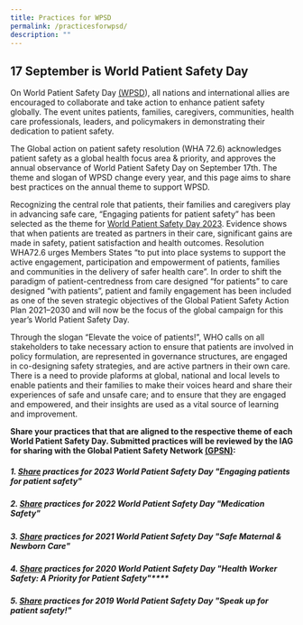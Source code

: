 ```yaml
---
title: Practices for WPSD
permalink: /practicesforwpsd/
description: ""
---
```

17 September is World Patient Safety Day
------------------------------
On World Patient Safety Day [(WPSD](https://www.who.int/campaigns/world-patient-safety-day)), all nations and international allies are encouraged to collaborate and take action to enhance patient safety globally. The event unites patients, families, caregivers, communities, health care professionals, leaders, and policymakers in demonstrating their dedication to patient safety.

The Global action on patient safety resolution (WHA 72.6) acknowledges patient safety as a global health focus area & priority, and approves the annual observance of World Patient Safety Day on September 17th. The theme and slogan of WPSD change every year, and this page aims to share best practices on the annual theme to support WPSD.

Recognizing the central role that patients, their families and caregivers play in advancing safe care, “Engaging patients for patient safety” has been selected as the theme for [World Patient Safety Day 2023](https://www.who.int/campaigns/world-patient-safety-day/2023). Evidence shows that when patients are treated as partners in their care, significant gains are made in safety, patient satisfaction and health outcomes. Resolution WHA72.6 urges Members States “to put into place systems to support the active engagement, participation and empowerment of patients, families and communities in the delivery of safer health care”. In order to shift the paradigm of patient-centredness from care designed “for patients” to care designed “with patients”, patient and family engagement has been included as one of the seven strategic objectives of the Global Patient Safety Action Plan 2021–2030 and will now be the focus of the global campaign for this year’s World Patient Safety Day.

Through the slogan “Elevate the voice of patients!”, WHO calls on all stakeholders to take necessary action to ensure that patients are involved in policy formulation, are represented in governance structures, are engaged in co-designing safety strategies, and are active partners in their own care. There is a need to provide plaforms at global, national and local levels to enable patients and their families to make their voices heard and share their experiences of safe and unsafe care; and to ensure that they are engaged and empowered, and their insights are used as a vital source of learning and improvement.

**Share your practices that that are aligned to the respective theme of each World Patient Safety Day. Submitted practices will be reviewed by the IAG for sharing with the Global Patient Safety Network [(GPSN)](https://ezcollab.who.int/gpsn):**

##### **1.  [Share](https://for.sg/wpsd-practices) practices for 2023 World Patient Safety Day "Engaging patients for patient safety"**
##### 2. [Share](https://form.gov.sg/64e0161bc98c410011aaf0e7) practices for 2022 World Patient Safety Day "Medication Safety"
##### 3. [Share](https://form.gov.sg/64e01770ffdaa6001309d273) practices for 2021 World Patient Safety Day "Safe Maternal & Newborn Care"
##### 4. [Share](https://form.gov.sg/64e01822fa973700127d13cb) practices for 2020 World Patient Safety Day "Health Worker Safety: A Priority for Patient Safety"****
#####  5. [Share](https://form.gov.sg/64e018b9c98c410011ab19c4) practices for 2019 World Patient Safety Day "Speak up for patient safety!"